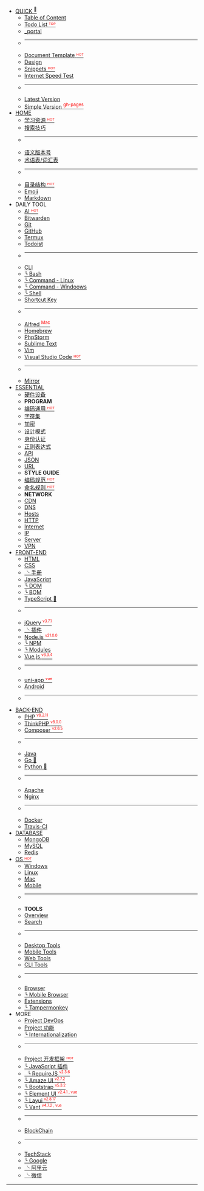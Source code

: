 - [QUICK <sup>🥰</sup>](/README.md)
  - [Table of Content](dir-tree.md)
  - [Todo List <font color="red">ᵀᴼᴾ</font>](TODO.md)
  - [_portal](_portal.md)
  - <hr />
  - [Document Template <font color="red">ᴴᴼᵀ</font>](home/document-template.md#目录大纲)
  - [Design](design/README.md)
  - [Snippets <font color="red">ᴴᴼᵀ</font>](dir-tree.md#📂-snippets)
  - [Internet Speed Test](https://speed.cloudflare.com/)
  - <hr />
  - <a href="index-theme-vue.html" target="_blank">Latest Version</a>
  - <a href="https://vc-awesome.github.io/docs-learning/" target="_blank">Simple Version <font color="red"><sup>gh-pages</sup></font></a>
- [HOME](home/README.md)
  - [学习资源 <font color="red">ᴴᴼᵀ</font>](home/book.md)
  - [搜索技巧](topics/search-skill.md)
  - <hr />
  - [语义版本号](home/semver.md)
  - [术语表/词汇表](home/glossary.md)
  - <hr />
  - [目录结构 <font color="red">ᴴᴼᵀ</font>](home/directory-structure.md)
  - [Emoji](home/emoji.md)
  - [Markdown](home/markdown.md)
- DAILY TOOL
  - [AI <font color="red">ᴴᴼᵀ</font>](os/tools/topics/ai.md)
  - [Bitwarden](os/tools/productivity/bitwarden.md)
  - [Git](os/tools/developer/git.md)
  - [GitHub](os/tools/productivity/github.md)
  - [Termux](os/mobile/termux.md)
  - [Todoist](os/tools/productivity/todoist.md)
  - <hr />
  - [CLI](os/cli/README.md)
  - [╰ Bash](os/tools/developer/shell/bash.md)
  - [╰ Command - Linux](os/desktop/linux/command.md)
  - [╰ Command - Windoows](os/desktop/windows/command.md)
  - [╰ Shell](os/cli/shell.md)
  - [Shortcut Key](topics/shortcuts.md)
  - <hr />
  - [Alfred <font color="red"><sup>Mac</sup></font>](os/desktop/mac/alfred.md)
  - [Homebrew](os/desktop/mac/homebrew.md)
  - [PhpStorm](os/tools/developer/editor/phpstorm.md)
  - [Sublime Text](os/tools/developer/editor/sublime-text.md)
  - [Vim](os/tools/developer/editor/vim.md)
  - [Visual Studio Code <font color="red">ᴴᴼᵀ</font>](os/tools/developer/editor/visual-studio-code.md)
  - <hr />
  - [Mirror](os/mirror.md)
- [ESSENTIAL](essential/README.md)
  - [硬件设备](essential/hardware.md)
  - **PROGRAM**
  - [编码通用 <font color="red">ᴴᴼᵀ</font>](essential/code-common.md)
  - [字符集](essential/character-sets.md)
  - [加密](essential/crypto.md)
  - [设计模式](essential/design-pattern/README.md)
  - [身份认证](essential/identity.md)
  - [正则表达式](essential/regex.md)
  - [API](essential/api.md)
  - [JSON](essential/json.md)
  - [URL](essential/url.md)
  - **STYLE GUIDE**
  - [编码规范 <font color="red">ᴴᴼᵀ</font>](essential/style-guide/code-guide.md)
  - [命名规则 <font color="red">ᴴᴼᵀ</font>](essential/style-guide/code-naming-rule.md)
  - **NETWORK**
  - [CDN](essential/network/cdn.md)
  - [DNS](essential/network/dns.md)
  - [Hosts](essential/network/hosts.md)
  - [HTTP](essential/network/http.md)
  - [Internet](essential/network/internet.md)
  - [IP](essential/network/ip.md)
  - [Server](essential/network/hosting.md)
  - [VPN](essential/network/vpn.md)
- [FRONT-END](front-end/README.md)
  - [HTML](front-end/html/README.md)
  - [CSS](front-end/css/README.md)
  - [╰ 手册](front-end/css/naming-rule.md)
  - [JavaScript](front-end/javascript/README.md)
  - [╰ DOM](front-end/javascript/dom.md)
  - [╰ BOM](front-end/javascript/bom.md)
  - [TypeScript 🚧](#)
  - <hr />
  - [jQuery <font color="red"><sup><small>v3.7.1</small></sup></font>](front-end/jquery.md)
  - [╰ 插件](front-end/jquery.md#插件)
  - [Node.js <font color="red"><sup><small>v21.0.0</small></sup></font>](front-end/nodejs/README.md)
  - [╰ NPM](front-end/nodejs/npm.md)
  - [╰ Modules](front-end/nodejs/package.md)
  - [Vue.js <font color="red"><sup><small>v3.3.4</small></sup></font>](front-end/vue/README.md)
  - <hr />
  - [uni-app <font color="red">ᵛᵘᵉ</font>](front-end/dcloud/uniapp/README.md)
  - [Android](front-end/android/README.md)
  - <hr />
- [BACK-END](back-end/README.md)
  - [PHP <font color="red"><sup><small>v8.2.11</small></sup></font>](back-end/php/README.md)
  - [ThinkPHP <font color="red"><sup><small>v8.0.0</small></sup></font>](back-end/thinkphp/README.md)
  - [Composer <font color="red"><sup><small>v2.6.5</small></sup></font>](back-end/composer/README.md)
  - <hr />
  - [Java](back-end/java.md)
  - [Go 🚧](#)
  - [Python 🚧](#)
  - <hr />
  - [Apache](back-end/apache.md)
  - [Nginx](back-end/nginx.md)
  - <hr />
  - [Docker](back-end/docker.md)
  - [Travis-CI](back-end/travis-ci.md)
- [DATABASE](database/README.md)
  - [MongoDB](database/mongodb.md)
  - [MySQL](database/mysql/README.md)
  - [Redis](database/redis/README.md)
- [OS <font color="red">ᴴᴼᵀ</font>](os/README.md)
  - [Windows](os/desktop/windows/README.md)
  - [Linux](os/desktop/linux/README.md)
  - [Mac](os/desktop/mac/README.md)
  - [Mobile](os/mobile/README.md)
  - <hr />
  - **TOOLS**
  - [Overview](os/tools/README.md)
  - [Search](os/tools/search.md)
  - <hr />
  - [Desktop Tools](os/tools/app-list.md)
  - [Mobile Tools](os/mobile/app-list.md)
  - [Web Tools](os/tools/web-app.md)
  - [CLI Tools](os/tools/cli-app.md)
  - <hr />
  - [Browser](os/tools/browser/README.md)
  - [╰ Mobile Browser](os/mobile/browser.md)
  - [Extensions](os/tools/browser/extensions/browser-extensions.md)
  - [╰ Tampermonkey](os/tools/browser/extensions/tampermonkey.md)
- MORE
  - [Project DevOps](project/README.md)
  - [Project 功能](project/features/README.md)
  - [╰ Internationalization](project/features/i18n/README.md)
  - <hr />
  - [Project 开发框架 <font color="red">ᴴᴼᵀ</font>](project/framework/README.md)
  - [╰ JavaScript 插件](project/framework/javascript-plugins.md)
  - [&nbsp;&nbsp;╰ RequireJS <font color="red"><sup><small>v2.3.6</small></sup></font>](project/framework/javascript-plugins.md#requirejs)
  - [╰ Amaze UI <font color="red"><sup><small>v2.7.2</small></sup></font>](project/framework/README.md#amaze-ui)
  - [╰ Bootstrap <font color="red"><sup><small>v5.3.2</small></sup></font>](project/framework/README.md#bootstrap-🔥)
  - [╰ Element UI <font color="red"><sup><small>v2.4.1 , vue</small></sup></font>](project/framework/README.md#element-ui-🔥)
  - [╰ Layui <font color="red"><sup><small>v2.8.17</small></sup></font>](project/framework/README.md#layui)
  - [╰ Vant <font color="red"><sup><small>v4.7.2 , vue</small></sup></font>](project/framework/README.md#vant-🔥)
  - <hr />
  - [BlockChain](project/blockchain/README.md)
  - <hr />
  - [TechStack](tech-stack/README.md)
  - [╰ Google](tech-stack/google.md)
  - [╰ 阿里云](tech-stack/ali/aliyun.md)
  - [╰ 微信](tech-stack/tencent/wechat.md)
---

[svg-icon-home]: https://icongo.github.io/icons/ir/home-alt-slim-horiz.svg
